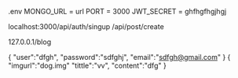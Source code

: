 .env
MONGO_URL = url
PORT = 3000
JWT_SECRET = ghfhgfhgjhgj

localhost:3000/api/auth/singup
              /api/post/create

127.0.0.1/blog

{
"user":"dfgh",
"password":"sdfghj",
"email":"sdfgh@gmail.com"
}
{
"imgurl":"dog.img"
"tittle":"vv",
"content":"dfg"
}
